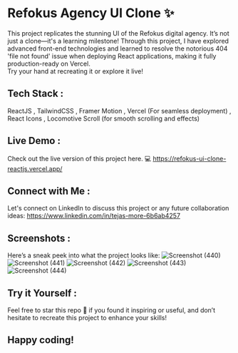  # Refokus Agency UI Clone ✨
 
This project replicates the stunning UI of the Refokus digital agency. It’s not just a clone—it's a learning milestone! Through this project, I have explored advanced front-end technologies and learned to resolve the notorious 404 'file not found' issue when deploying React applications, making it fully production-ready on Vercel.                                                                                           
Try your hand at recreating it or explore it live!

## Tech Stack :
ReactJS , 
TailwindCSS  , 
Framer Motion  , 
Vercel (For seamless deployment) , 
React Icons  , 
Locomotive Scroll (for smooth scrolling and effects)

## Live Demo :
Check out the live version of this project here. 💻
https://refokus-ui-clone-reactjs.vercel.app/

## Connect with Me :
Let's connect on LinkedIn to discuss this project or any future collaboration ideas:
https://www.linkedin.com/in/tejas-more-6b6ab4257


## Screenshots :
Here’s a sneak peek into what the project looks like:
![Screenshot (440)](https://github.com/user-attachments/assets/18168de8-4956-42aa-9bf6-8a2283977e32)
![Screenshot (441)](https://github.com/user-attachments/assets/6e3745bb-2614-440e-914a-fcfd2e6ef280)
![Screenshot (442)](https://github.com/user-attachments/assets/df6b08b6-73f9-4791-9aa9-86fd9138f8ad)
![Screenshot (443)](https://github.com/user-attachments/assets/97d4d262-6021-4919-b0b9-b54c90f02e1e)
![Screenshot (444)](https://github.com/user-attachments/assets/f2aefb7d-e41c-4b01-9c46-64f1bf678731)




## Try it Yourself :
Feel free to star this repo 🌟 if you found it inspiring or useful, and don’t hesitate to recreate this project to enhance your skills!

## Happy coding! 
